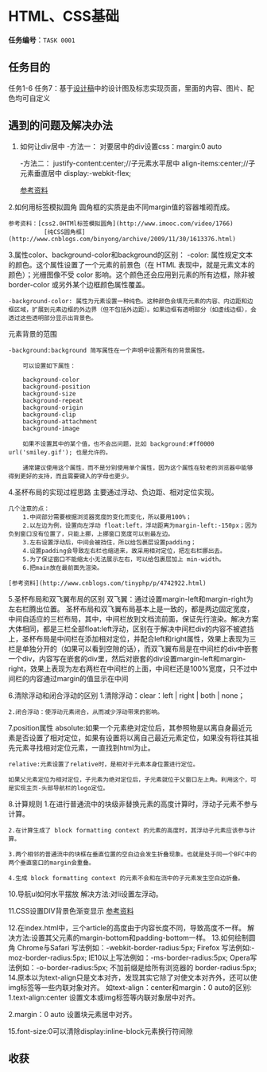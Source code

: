 # HTML、CSS基础

**任务编号**：`TASK 0001`

## 任务目的
任务1-6
任务7：基于[设计稿](design/)中的设计图及标志实现页面，里面的内容、图片、配色均可自定义



## 遇到的问题及解决办法
1. 如何让div居中
	-方法一：
		对要居中的div设置css：margin:0 auto

	-方法二：
		justify-content:center;//子元素水平居中
		align-items:center;//子元素垂直居中
		display:-webkit-flex;

	[参考资料](http://www.cnblogs.com/shenxiaolin/p/5387623.html)

2.如何用标签模拟圆角
	圆角框的实质是由不同margin值的容器堆砌而成。

	参考资料：[css2.0HTMl标签模拟圆角](http://www.imooc.com/video/1766)
			  [纯CSS圆角框](http://www.cnblogs.com/binyong/archive/2009/11/30/1613376.html) 

3.属性color、background-color和background的区别：
	-color: 属性规定文本的颜色。这个属性设置了一个元素的前景色（在 HTML 表现中，就是元素文本的颜色）；光栅图像不受 color 影响。这个颜色还会应用到元素的所有边框，除非被 border-color 或另外某个边框颜色属性覆盖。
	
	-background-color: 属性为元素设置一种纯色。这种颜色会填充元素的内容、内边距和边框区域，扩展到元素边框的外边界（但不包括外边距）。如果边框有透明部分（如虚线边框），会透过这些透明部分显示出背景色。
元素背景的范围
	
	-background:background 简写属性在一个声明中设置所有的背景属性。

		可以设置如下属性：

    	background-color
    	background-position
    	background-size
    	background-repeat
    	background-origin
    	background-clip
    	background-attachment
    	background-image

		如果不设置其中的某个值，也不会出问题，比如 background:#ff0000 url('smiley.gif'); 也是允许的。

		通常建议使用这个属性，而不是分别使用单个属性，因为这个属性在较老的浏览器中能够得到更好的支持，而且需要键入的字母也更少。

4.圣杯布局的实现过程思路
	主要通过浮动、负边距、相对定位实现。
	
	几个注意的点：
		1.中间部分需要根据浏览器宽度的变化而变化，所以要用100%；
		2.以左边为例，设置向左浮动 float:left，浮动距离为margin-left:-150px；因为负到窗口没有位置了，只能上挪，上挪窗口宽度可以到最左边。
		3.左右设置浮动后，中间会被挡住，所以给包裹层设置padding；
		4.设置padding会导致左右栏也缩进来，故采用相对定位，把左右栏挪出去。
		5.为了保证窗口不能缩太小无法展示左右，可以给包裹层加上 min-width。
		6.把main放在最前面先渲染。

	[参考资料](http://www.cnblogs.com/tinyphp/p/4742922.html)
5.圣杯布局和双飞翼布局的区别
      双飞翼：通过设置margin-left和margin-right为左右栏腾出位置。
	圣杯布局和双飞翼布局基本上是一致的，都是两边固定宽度，中间自适应的三栏布局，其中，中间栏放到文档流前面，保证先行渲染。解决方案大体相同，都是三栏全部float:left浮动，区别在于解决中间栏div的内容不被遮挡上，圣杯布局是中间栏在添加相对定位，并配合left和right属性，效果上表现为三栏是单独分开的（如果可以看到空隙的话），而双飞翼布局是在中间栏的div中嵌套一个div，内容写在嵌套的div里，然后对嵌套的div设置margin-left和margin-right，效果上表现为左右两栏在中间栏的上面，中间栏还是100%宽度，只不过中间栏的内容通过margin的值显示在中间

6.清除浮动和闭合浮动的区别
	1.清除浮动：clear：left | right | both | none；

	2.闭合浮动：使浮动元素闭合，从而减少浮动带来的影响。

7.position属性
	absolute:如果一个元素绝对定位后，其参照物是以离自身最近元素是否设置了相对定位，如果有设置将以离自己最近元素定位，如果没有将往其祖先元素寻找相对定位元素，一直找到html为止。
	
	relative:元素设置了relative时，是相对于元素本身位置进行定位。

	如果父元素定位为相对定位，子元素为绝对定位后，子元素就位于父窗口左上角。利用这个，可是实现主页-头部导航栏的logo定位。

8.计算规则
	1.在进行普通流中的块级非替换元素的高度计算时，浮动子元素不参与计算。

	2.在计算生成了 block formatting context 的元素的高度时，其浮动子元素应该参与计算。

	3.两个相邻的普通流中的块框在垂直位置的空白边会发生折叠现象。也就是处于同一个BFC中的两个垂直窗口的margin会重叠。

	4.生成 block formatting context 的元素不会和在流中的子元素发生空白边折叠。
10.导航ul如何水平摆放
	解决方法:对li设置左浮动。	

11.CSS设置DIV背景色渐变显示
    [参考资料](http://jingyan.baidu.com/article/8065f87fed4a3f233124989c.html)

12.在index.html中，三个article的高度由于内容长度不同，导致高度不一样。
	解决方法:设置其父元素的margin-bottom和padding-bottom一样。
13.如何绘制圆角
	Chrome与Safari 写法例如：-webkit-border-radius:5px;
    Firefox 写法例如:-moz-border-radius:5px;
    IE10以上写法例如：-ms-border-radius:5px;
    Opera写法例如：-o-border-radius:5px;
    不加前缀是给所有浏览器的  border-radius:5px;
14.原本以为text-align只是文本对齐，发现其实它除了对使文本对齐外，还可以使img标签等一些内联对象对齐。
   如text-align：center和margin：0 auto的区别:
   1.text-align:center 设置文本或img标签等内联对象居中对齐。

   2.margin：0 auto 设置块元素居中对齐。

 15.font-size:0可以清除display:inline-block元素换行符间隙

   

## 收获


